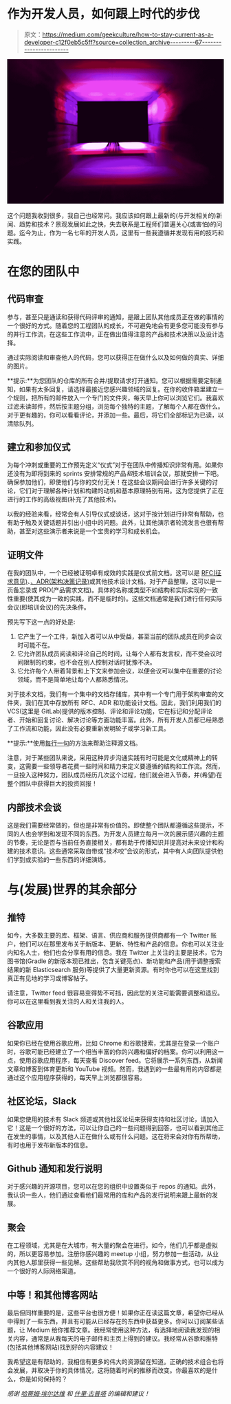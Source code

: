 # 作为开发人员，如何跟上时代的步伐

> 原文：<https://medium.com/geekculture/how-to-stay-current-as-a-developer-c12f0eb5c5ff?source=collection_archive---------67----------------------->

![](img/7dec032dc0ea7039861c0f0758efac19.png)

这个问题我收到很多，我自己也经常问。我应该如何跟上最新的(与开发相关的)新闻、趋势和技术？景观发展如此之快，失去联系是工程师们普遍关心(或害怕)的问题。迄今为止，作为一名七年的开发人员，这里有一些我遵循并发现有用的技巧和实践。

# 在您的团队中

## 代码审查

参与，甚至只是通读和获得代码评审的通知，是跟上团队其他成员正在做的事情的一个很好的方式。随着您的工程团队的成长，不可避免地会有更多您可能没有参与的并行工作流，在这些工作流中，正在做出值得注意的产品和技术决策以及设计选择。

通过实际阅读和审查他人的代码，您可以获得正在做什么以及如何做的真实、详细的图片。

**提示:**为您团队的仓库的所有合并/提取请求打开通知。您可以根据需要定制通知，如果有太多回复，请选择最接近您感兴趣领域的回复。在你的收件箱里建立一个规则，把所有的邮件放入一个专门的文件夹，每天早上你可以浏览它们。我喜欢过滤未读邮件，然后按主题分组，浏览每个独特的主题，了解每个人都在做什么。对于更有趣的，你可以看看评论，并添加一些。最后，将它们全部标记为已读，以清除队列。

## 建立和参加仪式

为每个冲刺或重要的工作预先定义“仪式”对于在团队中传播知识非常有用。如果你还没有为即将到来的 sprints 安排常规的产品*和*技术培训会议，那就安排一下吧。确保参加他们，即使他们与你的交付无关！在这些会议期间会进行许多关键的讨论，它们对于理解各种计划和构建的动机和基本原理特别有用。这为您提供了正在进行的工作的高级视图(补充了其他技术)。

以我的经验来看，经常会有人引导仪式或谈话，这对于按计划进行非常有帮助，也有助于触及关键话题并引出小组中的问题。此外，让其他演示者轮流发言也很有帮助，甚至对这些演示者来说是一个宝贵的学习和成长机会。

## 证明文件

在我的团队中，一个已经被证明卓有成效的实践是仪式前文档。这可以是 [RFC(征求意见)](/caspertechteam/rfcs-lightweight-technical-designs-a508d93ccd34)、[、ADR(架构决策记录)](https://github.com/husam-e/tils/blob/main/docs/documentation/adr.adoc)或其他技术设计文档。对于产品整理，这可以是一页备忘录或 PRD(产品需求文档)。具体的名称或类型不如结构和实际实现的一致性重要(使其成为一致的实践，而不是临时的)。这些文档通常是我们进行任何实际会议(即培训会议)的先决条件。

预先写下这一点的好处是:

1.  它产生了一个工件，新加入者可以从中受益，甚至当前的团队成员在同步会议时可能不在。
2.  它允许团队成员阅读和评论自己的时间，让每个人都有发言权，而不受会议时间限制的约束，也不会在别人控制对话时犹豫不决。
3.  它允许每个人带着背景和上下文来参加会议，以便会议可以集中在重要的讨论领域，而不是简单地让每个人都熟悉情况。

对于技术文档，我们有一个集中的文档存储库，其中有一个专门用于架构审查的文件夹，我们在其中存放所有 RFC、ADR 和功能设计文档。因此，我们利用我们的 VCS(这里是 GitLab)提供的版本控制、评论和评论功能，它在标记和分配评论者、开始和回复讨论、解决讨论等方面功能丰富。此外，所有开发人员都已经熟悉了工作流和功能，因此没有必要重新发明轮子或学习新工具。

**提示:**使用[每行一句](https://asciidoctor.org/docs/asciidoc-recommended-practices/#one-sentence-per-line)的方法来帮助注释源文档。

注意，对于某些团队来说，采用这种异步沟通实践有时可能是文化或精神上的转变，这需要一些领导者花费一些时间和精力来定义要遵循的结构和工作流。然而，一旦投入这种努力，团队成员经历几次这个过程，他们就会进入节奏，并(希望)在整个团队中获得巨大的投资回报！

## 内部技术会谈

这是我们需要经常做的，但也是非常有价值的。即使整个团队都遵循这些提示，不同的人也会学到和发现不同的东西。为开发人员建立每月一次的展示感兴趣的主题的节奏，无论是否与当前任务直接相关，都有助于传播知识并提高对未来设计和构建的技术意识。这些通常采取自带或“技术咬”会议的形式，其中有人向团队提供他们学到或实验的一些东西的详细演练。

# 与(发展)世界的其余部分

## 推特

如今，大多数主要的库、框架、语言、供应商和服务提供商都有一个 Twitter 账户，他们可以在那里发布关于新版本、更新、特性和产品的信息。你也可以关注业内知名人士，他们也会分享有用的信息。我在 Twitter 上关注的主要是技术，它为图书馆(Gradle 的新版本现已推出，包含关键亮点)、新功能和产品(用于调整搜索结果的新 Elasticsearch 服务)等提供了大量更新资源。有时你也可以在这里找到真正有见地的学习或博客帖子。

请注意，Twitter feed 很容易变得势不可挡，因此您的关注可能需要调整和适应。你可以在这里看到我关注的人和关注我的人。

## 谷歌应用

如果你已经在使用谷歌应用，比如 Chrome 和谷歌搜索，尤其是在登录一个账户时，谷歌可能已经建立了一个相当丰富的你的兴趣和偏好的档案。你可以利用这一点，使用谷歌应用程序，每天查看 Discover feed。它将展示一系列东西，从新闻文章和博客到体育更新和 YouTube 视频。然而，我遇到的一些最有用的内容都是通过这个应用程序获得的，每天早上浏览都很容易。

## 社区论坛，Slack

如果您使用的技术有 Slack 频道或其他社区论坛来获得支持和社区讨论，请加入它！这是一个很好的方法，可以让你自己的一些问题得到回答，也可以看到其他正在发生的事情，以及其他人正在做什么或有什么问题。这在将来会对你有所帮助，有时也用于发布新版本的信息。

## Github 通知和发行说明

对于感兴趣的开源项目，您可以在您的组织中设置类似于 repos 的通知。此外，我认识一些人，他们通过查看他们最常用的库和产品的发行说明来跟上最新的发展。

## 聚会

在工程领域，尤其是在大城市，有大量的聚会在进行。如今，他们几乎都是虚拟的，所以更容易参加。注册你感兴趣的 meetup 小组，努力参加一些活动，从业内其他人那里获得一些见解。这些帮助我欣赏不同的视角和做事方式，也可以成为一个很好的人际网络渠道。

## 中等！和其他博客网站

最后但同样重要的是，这些平台也很方便！如果你正在读这篇文章，希望你已经从中得到了一些东西，并且有可能从已经存在的东西中获益更多。你可以订阅某些话题，让 Medium 给你推荐文章。我经常使用这种方法，有选择地阅读我发现的相关内容，通常是从我每天的电子邮件和主页上得到的建议。我经常从谷歌和推特(包括其他博客网站)找到好的内容建议！

我希望这是有帮助的，我相信有更多的伟大的资源留在知道。正确的技术组合也将会发展，并取决于你的具体情况，这将随着时间的推移而改变。你最喜欢的是什么，你是如何保持的？

*感谢* [*哈蒂姆·埃尔达维*](https://medium.com/u/81c6c92b7b4?source=post_page-----c12f0eb5c5ff--------------------------------) *和* [*什里·古普塔*](https://medium.com/u/2a5be1736864?source=post_page-----c12f0eb5c5ff--------------------------------) *的编辑和建议！*